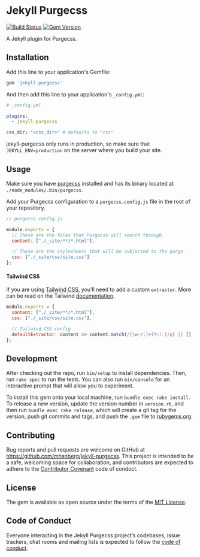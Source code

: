 # Jekyll Purgecss

[![Build Status](https://travis-ci.com/mhanberg/jekyll-purgecss.svg?branch=master)](https://travis-ci.com/mhanberg/jekyll-purgecss)
[![Gem Version](https://badge.fury.io/rb/jekyll-purgecss.svg)](https://badge.fury.io/rb/jekyll-purgecss)

A Jekyll plugin for Purgecss.

## Installation

Add this line to your application's Gemfile:

```ruby
gem 'jekyll-purgecss'
```

And then add this line to your application's `_config.yml`:

```yml
# _config.yml

plugins:
  - jekyll-purgecss

css_dir: "<css_dir>" # defaults to "css"
```

jekyll-purgecss only runs in production, so make sure that `JEKYLL_ENV=production` on the server where you build your site.

## Usage

Make sure you have [purgecss](https://www.purgecss.com/#cli) installed and has its binary located at `./node_modules/.bin/purgecss`.

Add your Purgecss configuration to a `purgecss.config.js` file in the root of your repository.

```javascript
// purgecss.config.js

module.exports = {
  // These are the files that Purgecss will search through
  content: ["./_site/**/*.html"],

  // These are the stylesheets that will be subjected to the purge
  css: ["./_site/css/site.css"] 
};
```

#### Tailwind CSS

If you are using [Tailwind CSS](https://tailwindcss.com), you'll need to add a custom `extractor`. More can be read on the Tailwind [documentation](https://tailwindcss.com/docs/controlling-file-size#removing-unused-css-with-purgecss).

```javascript
module.exports = {
  content: ["./_site/**/*.html"],
  css: ["./_site/css/site.css"],

  // Tailwind CSS config
  defaultExtractor: content => content.match(/[\w-/:]+(?<!:)/g) || []
};
```
## Development

After checking out the repo, run `bin/setup` to install dependencies. Then, run `rake spec` to run the tests. You can also run `bin/console` for an interactive prompt that will allow you to experiment.

To install this gem onto your local machine, run `bundle exec rake install`. To release a new version, update the version number in `version.rb`, and then run `bundle exec rake release`, which will create a git tag for the version, push git commits and tags, and push the `.gem` file to [rubygems.org](https://rubygems.org).

## Contributing

Bug reports and pull requests are welcome on GitHub at https://github.com/mhanberg/jekyll-purgecss. This project is intended to be a safe, welcoming space for collaboration, and contributors are expected to adhere to the [Contributor Covenant](http://contributor-covenant.org) code of conduct.

## License

The gem is available as open source under the terms of the [MIT License](https://opensource.org/licenses/MIT).

## Code of Conduct

Everyone interacting in the Jekyll Purgecss project’s codebases, issue trackers, chat rooms and mailing lists is expected to follow the [code of conduct](https://github.com/mhanberg/jekyll-purgecss/blob/master/CODE_OF_CONDUCT.md).
